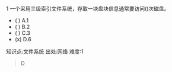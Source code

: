1
一个采用三级索引文件系统，存取一块盘块信息通常要访问()次磁盘。
- ( ) A.1
- ( ) B.2
- ( ) C.3
- (x) D.6

知识点:文件系统
出处:网络
难度:1
> D
